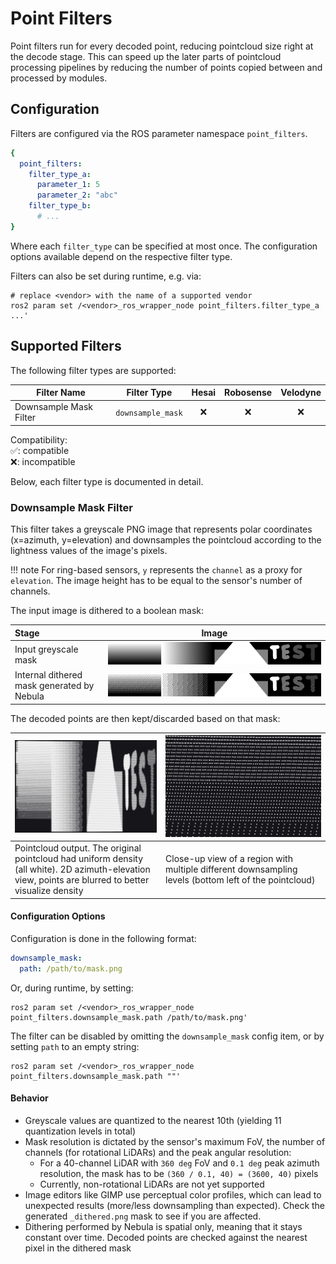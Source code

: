 # Point Filters

Point filters run for every decoded point, reducing pointcloud size right at the decode stage.
This can speed up the later parts of pointcloud processing pipelines by reducing the number of points copied between and processed by modules.

## Configuration

Filters are configured via the ROS parameter namespace `point_filters`.

```yaml
{
  point_filters:
    filter_type_a:
      parameter_1: 5
      parameter_2: "abc"
    filter_type_b:
      # ...
}
```

Where each `filter_type` can be specified at most once.
The configuration options available depend on the respective filter type.

Filters can also be set during runtime, e.g. via:

```shell
# replace <vendor> with the name of a supported vendor
ros2 param set /<vendor>_ros_wrapper_node point_filters.filter_type_a ...'
```

## Supported Filters

The following filter types are supported:

| Filter Name            | Filter Type       | Hesai | Robosense | Velodyne |
| ---------------------- | ----------------- | :---: | :-------: | :------: |
| Downsample Mask Filter | `downsample_mask` |  ❌   |    ❌     |    ❌    |

Compatibility:  
✅: compatible  
❌: incompatible

Below, each filter type is documented in detail.

### Downsample Mask Filter

This filter takes a greyscale PNG image that represents polar coordinates (x=azimuth, y=elevation)
and downsamples the pointcloud according to the lightness values of the image's pixels.

<!-- prettier-ignore-start -->
!!! note
    For ring-based sensors, `y` represents the `channel` as a proxy for `elevation`.
    The image height has to be equal to the sensor's number of channels.
<!-- prettier-ignore-end -->

The input image is dithered to a boolean mask:

| Stage                                      |                         Image                         |
| :----------------------------------------- | :---------------------------------------------------: |
| Input greyscale mask                       |     ![Greyscale mask](filters/at128_test_roi.png)     |
| Internal dithered mask generated by Nebula | ![Dithered mask](filters/at128_test_roi_dithered.png) |

The decoded points are then kept/discarded based on that mask:

| ![Pointcloud density](filters/at128_test_roi_cloud.png)                                                                                               | ![Pointcloud closeup](filters/at128_test_roi_cloud_closeup.png)                                       |
| ----------------------------------------------------------------------------------------------------------------------------------------------------- | ----------------------------------------------------------------------------------------------------- |
| Pointcloud output. The original pointcloud had uniform density (all white). 2D azimuth-elevation view, points are blurred to better visualize density | Close-up view of a region with multiple different downsampling levels (bottom left of the pointcloud) |

#### Configuration Options

Configuration is done in the following format:

```yaml
downsample_mask:
  path: /path/to/mask.png
```

Or, during runtime, by setting:

```shell
ros2 param set /<vendor>_ros_wrapper_node point_filters.downsample_mask.path /path/to/mask.png'
```

The filter can be disabled by omitting the `downsample_mask` config item, or by setting `path` to an empty string:

```shell
ros2 param set /<vendor>_ros_wrapper_node point_filters.downsample_mask.path ""'
```

#### Behavior

- Greyscale values are quantized to the nearest 10th (yielding 11 quantization levels in total)
- Mask resolution is dictated by the sensor's maximum FoV, the number of channels (for rotational LiDARs) and the peak angular resolution:
  - For a 40-channel LiDAR with `360 deg` FoV and `0.1 deg` peak azimuth resolution, the mask has to be `(360 / 0.1, 40) = (3600, 40)` pixels
  - Currently, non-rotational LiDARs are not yet supported
- Image editors like GIMP use perceptual color profiles, which can lead to unexpected results (more/less downsampling than expected). Check the generated `_dithered.png` mask to see if you are affected.
- Dithering performed by Nebula is spatial only, meaning that it stays constant over time. Decoded points are checked against the nearest pixel in the dithered mask
